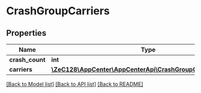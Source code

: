 # CrashGroupCarriers

## Properties
Name | Type | Description | Notes
------------ | ------------- | ------------- | -------------
**crash_count** | **int** |  | [optional] 
**carriers** | [**\ZeC128\AppCenter\AppCenterApi\CrashGroupCarriersCarriers[]**](CrashGroupCarriersCarriers.md) |  | [optional] 

[[Back to Model list]](../README.md#documentation-for-models) [[Back to API list]](../README.md#documentation-for-api-endpoints) [[Back to README]](../README.md)


